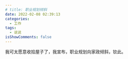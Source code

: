 ```yaml
---
# title: 职业规划倾斜
date: 2022-02-08 02:39:13
categories:
  - 工作
tags:
  - 说说
isShowComments: false
---
```


我可太愿意收拾屋子了，我宣布，职业规划向家政倾斜，钦此。
